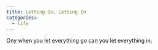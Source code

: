 ```yaml
---
title: Letting Go, Letting In
categories:
  - life
---
```


Ony when you let everything go
can you let everything in.
